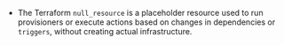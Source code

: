 
* The Terraform `null_resource` is a placeholder resource used to run provisioners or execute actions based on changes in dependencies or `triggers`, without creating actual infrastructure.